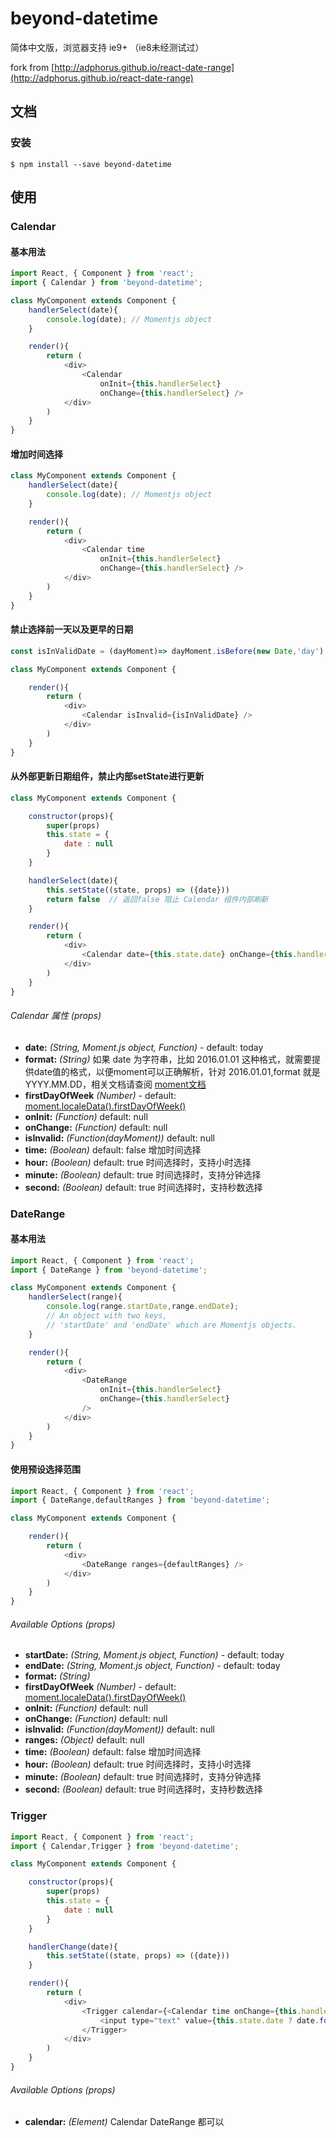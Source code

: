 # beyond-datetime

简体中文版，浏览器支持 ie9+ （ie8未经测试过）

fork from [http://adphorus.github.io/react-date-range](http://adphorus.github.io/react-date-range)


## 文档

### 安装
```
$ npm install --save beyond-datetime
```

## 使用

### Calendar
#### 基本用法
```javascript
import React, { Component } from 'react';
import { Calendar } from 'beyond-datetime';

class MyComponent extends Component {
	handlerSelect(date){
		console.log(date); // Momentjs object
	}

	render(){
		return (
			<div>
				<Calendar 
					onInit={this.handlerSelect} 
					onChange={this.handlerSelect} />
			</div>
		)
	}
}

```

#### 增加时间选择
```javascript 
class MyComponent extends Component {
	handlerSelect(date){
		console.log(date); // Momentjs object
	}

	render(){
		return (
			<div>
				<Calendar time 
					onInit={this.handlerSelect} 
					onChange={this.handlerSelect} />
			</div>
		)
	}
}

```

#### 禁止选择前一天以及更早的日期
```javascript 
const isInValidDate = (dayMoment)=> dayMoment.isBefore(new Date,'day')

class MyComponent extends Component {

	render(){
		return (
			<div>
				<Calendar isInvalid={isInValidDate} />
			</div>
		)
	}
}

```
#### 从外部更新日期组件，禁止内部setState进行更新
```javascript 
class MyComponent extends Component {

	constructor(props){
		super(props)
		this.state = {
			date : null
		}
	}

	handlerSelect(date){
		this.setState((state, props) => ({date}))
		return false  // 返回false 阻止 Calendar 组件内部刷新
	}

	render(){
		return (
			<div>
				<Calendar date={this.state.date} onChange={this.handlerSelect}  />
			</div>
		)
	}
}

```



###### Calendar 属性 (props)
* **date:** *(String, Moment.js object, Function)* - default: today
* **format:** *(String)*  如果 date 为字符串，比如 2016.01.01 这种格式，就需要提供date值的格式，以便moment可以正确解析，针对 2016.01.01,format 就是 YYYY.MM.DD，相关文档请查阅 [moment文档](http://momentjs.com/docs/#/displaying/format/)
* **firstDayOfWeek** *(Number)* - default: [moment.localeData().firstDayOfWeek()](http://momentjs.com/docs/#/i18n/locale-data/)
* **onInit:** *(Function)* default: null
* **onChange:** *(Function)* default: null
* **isInvalid:** *(Function(dayMoment))* default: null
* **time:** *(Boolean)* default: false 增加时间选择
* **hour:** *(Boolean)* default: true 时间选择时，支持小时选择
* **minute:** *(Boolean)* default: true 时间选择时，支持分钟选择 
* **second:** *(Boolean)* default: true 时间选择时，支持秒数选择



### DateRange

#### 基本用法

```javascript
import React, { Component } from 'react';
import { DateRange } from 'beyond-datetime';

class MyComponent extends Component {
	handlerSelect(range){
		console.log(range.startDate,range.endDate);
		// An object with two keys,
		// 'startDate' and 'endDate' which are Momentjs objects.
	}

	render(){
		return (
			<div>
				<DateRange
					onInit={this.handlerSelect}
					onChange={this.handlerSelect}
				/>
			</div>
		)
	}
}

```
#### 使用预设选择范围

```javascript
import React, { Component } from 'react';
import { DateRange,defaultRanges } from 'beyond-datetime';

class MyComponent extends Component {

	render(){
		return (
			<div>
				<DateRange ranges={defaultRanges} />
			</div>
		)
	}
}

```

###### Available Options (props)
* **startDate:** *(String, Moment.js object, Function)* - default: today
* **endDate:** *(String, Moment.js object, Function)* - default: today
* **format:** *(String)* 
* **firstDayOfWeek** *(Number)* - default: [moment.localeData().firstDayOfWeek()](http://momentjs.com/docs/#/i18n/locale-data/)
* **onInit:** *(Function)* default: null
* **onChange:** *(Function)* default: null
* **isInvalid:** *(Function(dayMoment))* default: null
* **ranges:** *(Object)* default: null
* **time:** *(Boolean)* default: false 增加时间选择
* **hour:** *(Boolean)* default: true 时间选择时，支持小时选择
* **minute:** *(Boolean)* default: true 时间选择时，支持分钟选择 
* **second:** *(Boolean)* default: true 时间选择时，支持秒数选择


### Trigger
```javascript
import React, { Component } from 'react';
import { Calendar,Trigger } from 'beyond-datetime';

class MyComponent extends Component {

	constructor(props){
		super(props)
		this.state = {
			date : null
		}
	}

	handlerChange(date){
		this.setState((state, props) => ({date}))
	}

	render(){
		return (
			<div>
				<Trigger calendar={<Calendar time onChange={this.handlerChange.bind(this)} />}>
					<input type="text" value={this.state.date ? date.format('YYYY.MM.DD HH:mm:ss') : '' } />
				</Trigger>
			</div>
		)
	}
}

```

###### Available Options (props)
* **calendar:** *(Element)* Calendar DateRange 都可以
